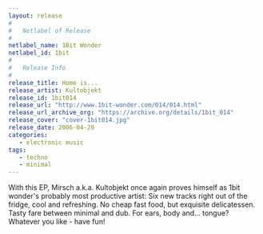 ```yaml
---
layout: release
#
#   Netlabel of Release
#
netlabel_name: 1Bit Wonder
netlabel_id: 1bit
#
#   Release Info
#
release_title: Home is...
release_artist: Kultobjekt
release_id: 1bit014
release_url: "http://www.1bit-wonder.com/014/014.html"
release_url_archive_org: "https://archive.org/details/1bit_014"
release_cover: "cover-1bit014.jpg"
release_date: 2006-04-20
categories:
   - electronic music
tags:
   - techno
   - minimal
---
```

With this EP, Mirsch a.k.a. Kultobjekt once again proves himself as 1bit wonder's probably most productive artist: Six new tracks right out of the fridge, cool and refreshing. No cheap fast food, but exquisite delicatessen. Tasty fare between minimal and dub. For ears, body and... tongue? Whatever you like - have fun!